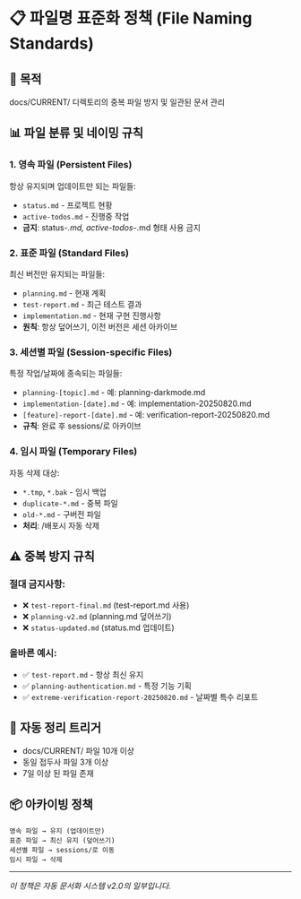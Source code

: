 <!--
@meta
id: document_20250905_1110_file-naming-standards
type: document
scope: operational
status: archived
created: 2025-09-05
updated: 2025-09-05
tags: standards, file, projects, tutorials, file-naming-standards.md
related: 
-->

# 📋 파일명 표준화 정책 (File Naming Standards)

## 🎯 목적
docs/CURRENT/ 디렉토리의 중복 파일 방지 및 일관된 문서 관리

## 📊 파일 분류 및 네이밍 규칙

### 1. 영속 파일 (Persistent Files)
항상 유지되며 업데이트만 되는 파일들:
- `status.md` - 프로젝트 현황
- `active-todos.md` - 진행중 작업
- **금지**: status-*.md, active-todos-*.md 형태 사용 금지

### 2. 표준 파일 (Standard Files)  
최신 버전만 유지되는 파일들:
- `planning.md` - 현재 계획
- `test-report.md` - 최근 테스트 결과
- `implementation.md` - 현재 구현 진행사항
- **원칙**: 항상 덮어쓰기, 이전 버전은 세션 아카이브

### 3. 세션별 파일 (Session-specific Files)
특정 작업/날짜에 종속되는 파일들:
- `planning-[topic].md` - 예: planning-darkmode.md
- `implementation-[date].md` - 예: implementation-20250820.md
- `[feature]-report-[date].md` - 예: verification-report-20250820.md
- **규칙**: 완료 후 sessions/로 아카이브

### 4. 임시 파일 (Temporary Files)
자동 삭제 대상:
- `*.tmp`, `*.bak` - 임시 백업
- `duplicate-*.md` - 중복 파일
- `old-*.md` - 구버전 파일
- **처리**: /배포시 자동 삭제

## ⚠️ 중복 방지 규칙

### 절대 금지사항:
- ❌ `test-report-final.md` (test-report.md 사용)
- ❌ `planning-v2.md` (planning.md 덮어쓰기)
- ❌ `status-updated.md` (status.md 업데이트)

### 올바른 예시:
- ✅ `test-report.md` - 항상 최신 유지
- ✅ `planning-authentication.md` - 특정 기능 기획
- ✅ `extreme-verification-report-20250820.md` - 날짜별 특수 리포트

## 🔄 자동 정리 트리거
- docs/CURRENT/ 파일 10개 이상
- 동일 접두사 파일 3개 이상
- 7일 이상 된 파일 존재

## 📦 아카이빙 정책
```
영속 파일 → 유지 (업데이트만)
표준 파일 → 최신 유지 (덮어쓰기)
세션별 파일 → sessions/로 이동
임시 파일 → 삭제
```

---
*이 정책은 자동 문서화 시스템 v2.0의 일부입니다.*